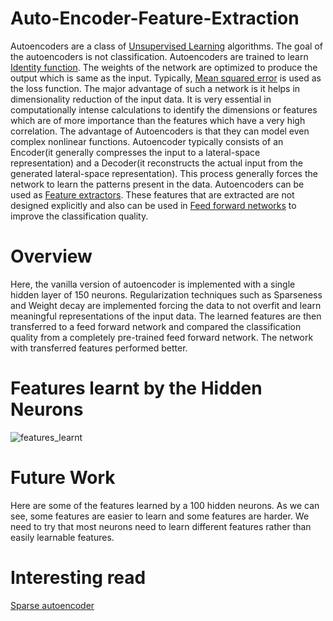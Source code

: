 # Auto-Encoder-Feature-Extraction
Autoencoders are a class of [Unsupervised Learning](https://en.wikipedia.org/wiki/Unsupervised_learning#:~:text=Unsupervised%20learning%20(UL)%20is%20a,tagged%20by%20a%20human%2C%20eg.) algorithms. The goal of the autoencoders is not classification. Autoencoders are trained to learn [Identity function](https://en.wikipedia.org/wiki/Identity_function). The weights of the network are optimized to produce the output which is same as the input. Typically, [Mean squared error](https://en.wikipedia.org/wiki/Mean_squared_error#:~:text=In%20statistics%2C%20the%20mean%20squared,values%20and%20the%20actual%20value.) is used as the loss function. The major advantage of such a network is it helps in dimensionality reduction of the input data. It is very essential in computationally intense calculations to identify the dimensions or features which are of more importance than the features which have a very high correlation. The advantage of Autoencoders is that they can model even complex nonlinear functions. Autoencoder typically consists of an Encoder(it generally compresses the input to a lateral-space representation) and a Decoder(it reconstructs the actual input from the generated lateral-space representation). This process generally forces the network to learn the patterns present in the data. Autoencoders can be used as [Feature extractors](https://deepai.org/machine-learning-glossary-and-terms/feature-extraction#:~:text=Feature%20extraction%20is%20the%20name,describing%20the%20original%20data%20set.). These features that are extracted are not designed explicitly and also can be used in [Feed forward networks](https://en.wikipedia.org/wiki/Feedforward_neural_network) to improve the classification quality.
# Overview
Here, the vanilla version of autoencoder is implemented with a single hidden layer of 150 neurons. Regularization techniques such as Sparseness and Weight decay are implemented forcing the data to not overfit and learn meaningful representations of the input data. The learned features are then transferred to a feed forward network and compared the classification quality from a completely pre-trained feed forward network. The network with transferred features performed better.
# Features learnt by the Hidden Neurons
![features_learnt](https://user-images.githubusercontent.com/48583202/107948026-4714fa00-6f61-11eb-8ccd-65ccf2b7d25b.jpg)
# Future Work
Here are some of the features learned by a 100 hidden neurons. As we can see, some features are easier to learn and some features are harder. We need to try that most neurons need to learn different features rather than easily learnable features.
# Interesting read
[Sparse autoencoder](https://web.stanford.edu/class/cs294a/sparseAutoencoder.pdf)
